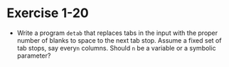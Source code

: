 # Exercise 1-20

* Write a program `detab` that replaces tabs in the input with the proper number of blanks to space to the next tab stop.
Assume a fixed set of tab stops, say every`n` columns. Should `n` be a variable or a symbolic parameter?
